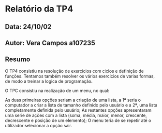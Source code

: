 # Relatório da TP4
## Data: 24/10/02
## Autor: Vera Campos a107235
## Resumo
O TP4 consistiu na resolução de exercicios com ciclos e definição de funções. Tentamos também resolver os vários exercicios de varias formas, de modo a treinar a logica de programação.

O TPC consistiu na realização de um menu, no qual:

As duas primeiras opções seriam a criação de uma lista, a 1ª seria o computador a criar a lista de tamanho definido pelo usuário e a 2ª, uma lista completamente definida pelo usuário;
As restantes opções apresentaram uma serie de ações com a lista (soma, média, maior, menor, crescente, decrescente e posição de um elemento);
O menu teria de se repetir até o utilizador selecionar a opção sair.
